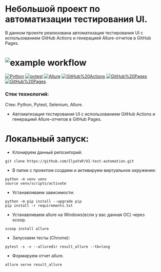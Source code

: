 # Небольшой проект по автоматизации тестирования UI.
В данном проекте реализована автоматизация тестирования UI с использованием GitHub Actions и генерацией Allure-отчетов в GitHub Pages.

# ![example workflow](https://github.com/IlyaYaP/UI-test-automation/actions/workflows/python-package-conda.yml/badge.svg)

[![Python](https://img.shields.io/badge/-Python-464646?style=flat-square&logo=Python)](https://www.python.org/)
[![pytest](https://img.shields.io/badge/-pytest-464646?style=flat-square&logo=pytest)](https://docs.pytest.org/en/stable/contents.html/)
[![Allure](https://img.shields.io/badge/-Allure-464646?style=flat-square&logo=Allure)](http://allure.qatools.ru/)
[![GitHub%20Actions](https://img.shields.io/badge/-GitHub%20Actions-464646?style=flat-square&logo=GitHub%20actions)](https://github.com/features/actions/)
[![GitHub%20Pages](https://img.shields.io/badge/-GitHub%20Pages-464646?style=flat-square&logo=GitHub%20Pages)](https://pages.github.com/)
[![GitHub%20Pages](https://img.shields.io/badge/-Selenium-464646?logo=selenium)](https://www.selenium.dev/)
### Стек технологий:
Стек: Python, Pytest, Selenium, Allure.
- Автоматизация тестирования UI с использованием GitHub Actions и генерацией Allure-отчетов в GitHub Pages.

# Локальный запуск:
- Клонируем данный репозиторий:
```
git clone https://github.com/IlyaYaP/UI-test-automation.git
```
- В папке с проектом создаем и активируем виртуальное окружение:
```
python -m venv venv
source venv/scripts/activate
```
- Устанавливаем зависимости:
```
python -m pip install --upgrade pip
pip install -r requirements.txt
```
- Устанавливаем allure на Windows(если у вас данная ОС) через scoop.
```
scoop install allure 
```
- Запускаем тесты (Chrome):
```
pytest -s -v --alluredir result_allure --tb=long
```
- Формируем отчет allure.
```
allure serve result_allure
```
